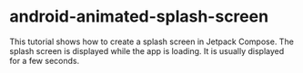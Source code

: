 # android-animated-splash-screen
This tutorial shows how to create a splash screen in Jetpack Compose. The splash screen is displayed while the app is loading. It is usually displayed for a few seconds.
